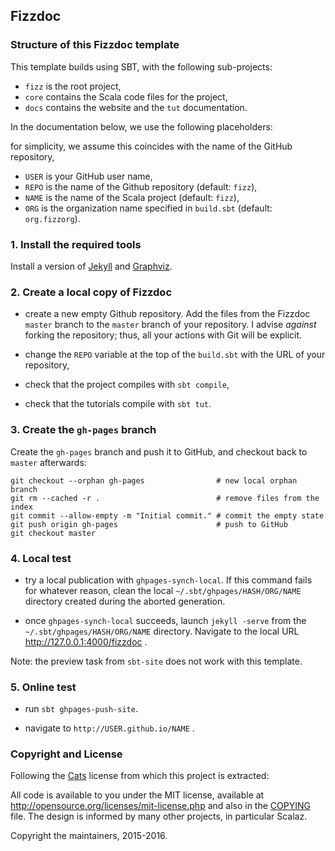 ## Fizzdoc

### Structure of this Fizzdoc template

This template builds using SBT, with the following sub-projects:

- `fizz` is the root project,
- `core` contains the Scala code files for the project,
- `docs` contains the website and the `tut` documentation. 

In the documentation below, we use the following placeholders:

for simplicity, we assume
  this coincides with the name of the GitHub repository,

- `USER` is your GitHub user name,
- `REPO` is the name of the Github repository (default: `fizz`),
- `NAME` is the name of the Scala project (default: `fizz`),
- `ORG` is the organization name specified in `build.sbt` (default: `org.fizzorg`).

### 1. Install the required tools

Install a version of [Jekyll](https://jekyllrb.com/) and [Graphviz](http://www.graphviz.org/).

### 2. Create a local copy of Fizzdoc 

- create a new empty Github repository. Add the files from the Fizzdoc `master` branch to the
  `master` branch of your repository. I advise *against* forking the repository;
  thus, all your actions with Git will be explicit.
  
- change the `REPO` variable at the top of the `build.sbt` with the URL of your repository,

- check that the project compiles with `sbt compile`,

- check that the tutorials compile with `sbt tut`.

### 3. Create the `gh-pages` branch

Create the `gh-pages` branch and push it to GitHub, and checkout back to `master` afterwards:

```shell
git checkout --orphan gh-pages                # new local orphan branch
git rm --cached -r .                          # remove files from the index
git commit --allow-empty -m "Initial commit." # commit the empty state
git push origin gh-pages                      # push to GitHub
git checkout master
```

### 4. Local test

- try a local publication with `ghpages-synch-local`. If this command fails for whatever reason,
  clean the local `~/.sbt/ghpages/HASH/ORG/NAME` directory created during the aborted generation.

- once `ghpages-synch-local` succeeds, launch `jekyll -serve` from the `~/.sbt/ghpages/HASH/ORG/NAME`
  directory. Navigate to the local URL http://127.0.0.1:4000/fizzdoc .
  
Note: the preview task from `sbt-site` does not work with this template.

### 5. Online test

- run `sbt ghpages-push-site`.

- navigate to `http://USER.github.io/NAME` .

### Copyright and License

Following the [Cats](http://typelevel.org/cats) license from which this project is
extracted:

All code is available to you under the MIT license, available at
http://opensource.org/licenses/mit-license.php and also in the
[COPYING](COPYING) file. The design is informed by many other
projects, in particular Scalaz.

Copyright the maintainers, 2015-2016.
